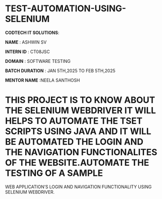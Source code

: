 # TEST-AUTOMATION-USING-SELENIUM

**CODTECH IT SOLUTIONS**:

**NAME** : ASHWIN SV

**INTERN ID** : CT08JSC

**DOMAIN** : SOFTWARE TESTING

**BATCH DURATION** : JAN 5TH,2025 TO FEB 5TH,2025

**MENTOR NAME** :NEELA SANTHOSH

# THIS PROJECT IS TO KNOW ABOUT THE SELENIUM WEBDRIVER IT WILL HELPS TO AUTOMATE THE TSET SCRIPTS USING JAVA AND IT WILL BE AUTOMATED THE LOGIN AND THE NAVIGATION FUNCTIONALITES OF THE WEBSITE.AUTOMATE THE TESTING OF A SAMPLE
WEB APPLICATION’S LOGIN AND
NAVIGATION FUNCTIONALITY USING
SELENIUM WEBDRIVER.
